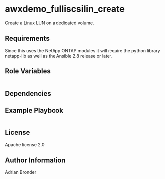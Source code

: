 awxdemo_fulliscsilin_create
=========
Create a Linux LUN on a dedicated volume.


Requirements
------------
Since this uses the NetApp ONTAP modules it will require the python library netapp-lib as well as the Ansible 2.8 release or later.


Role Variables
--------------
```
```


Dependencies
------------


Example Playbook
----------------
```
```


License
-------
Apache license 2.0


Author Information
------------------
Adrian Bronder
